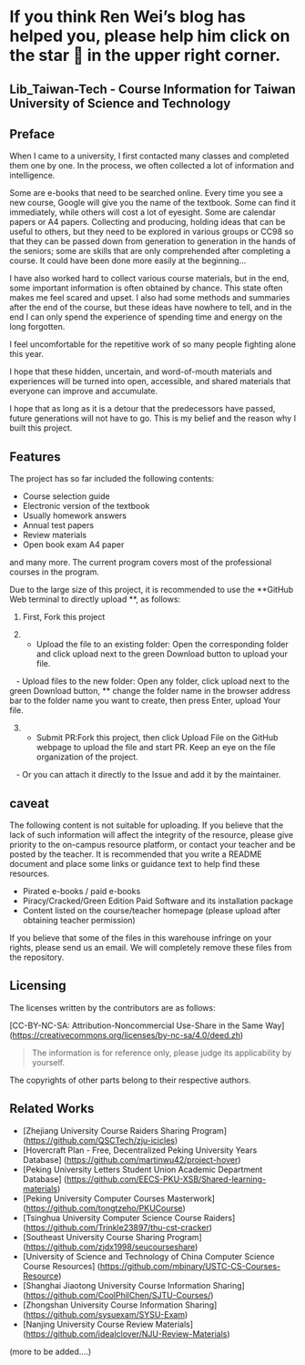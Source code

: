 # If you think Ren Wei’s blog has helped you, please help him click on the star 🌟 in the upper right corner.

## Lib_Taiwan-Tech - Course Information for Taiwan University of Science and Technology

## Preface

When I came to a university, I first contacted many classes and completed them one by one. In the process, we often collected a lot of information and intelligence.

Some are e-books that need to be searched online. Every time you see a new course, Google will give you the name of the textbook. Some can find it immediately, while others will cost a lot of eyesight. Some are calendar papers or A4 papers. Collecting and producing, holding ideas that can be useful to others, but they need to be explored in various groups or CC98 so that they can be passed down from generation to generation in the hands of the seniors; some are skills that are only comprehended after completing a course. It could have been done more easily at the beginning...

I have also worked hard to collect various course materials, but in the end, some important information is often obtained by chance. This state often makes me feel scared and upset. I also had some methods and summaries after the end of the course, but these ideas have nowhere to tell, and in the end I can only spend the experience of spending time and energy on the long forgotten.

I feel uncomfortable for the repetitive work of so many people fighting alone this year.

I hope that these hidden, uncertain, and word-of-mouth materials and experiences will be turned into open, accessible, and shared materials that everyone can improve and accumulate.

I hope that as long as it is a detour that the predecessors have passed, future generations will not have to go. This is my belief and the reason why I built this project.

## Features

The project has so far included the following contents:

- Course selection guide
- Electronic version of the textbook
- Usually homework answers
- Annual test papers
- Review materials
- Open book exam A4 paper

and many more. The current program covers most of the professional courses in the program.

Due to the large size of this project, it is recommended to use the **GitHub Web terminal to directly upload **, as follows:

1. First, Fork this project

2. - Upload the file to an existing folder: Open the corresponding folder and click upload next to the green Download button to upload your file.

   - Upload files to the new folder: Open any folder, click upload next to the green Download button, ** change the folder name in the browser address bar to the folder name you want to create, then press Enter, upload Your file.

3. - Submit PR:Fork this project, then click Upload File on the GitHub webpage to upload the file and start PR. Keep an eye on the file organization of the project.

   - Or you can attach it directly to the Issue and add it by the maintainer.

## caveat

The following content is not suitable for uploading. If you believe that the lack of such information will affect the integrity of the resource, please give priority to the on-campus resource platform, or contact your teacher and be posted by the teacher. It is recommended that you write a README document and place some links or guidance text to help find these resources.

- Pirated e-books / paid e-books
- Piracy/Cracked/Green Edition Paid Software and its installation package
- Content listed on the course/teacher homepage (please upload after obtaining teacher permission)

If you believe that some of the files in this warehouse infringe on your rights, please send us an email. We will completely remove these files from the repository.

## Licensing

The licenses written by the contributors are as follows:

[CC-BY-NC-SA: Attribution-Noncommercial Use-Share in the Same Way] (https://creativecommons.org/licenses/by-nc-sa/4.0/deed.zh)

> The information is for reference only, please judge its applicability by yourself.

The copyrights of other parts belong to their respective authors.

## Related Works

- [Zhejiang University Course Raiders Sharing Program] (https://github.com/QSCTech/zju-icicles)
- [Hovercraft Plan - Free, Decentralized Peking University Years Database] (https://github.com/martinwu42/project-hover)
- [Peking University Letters Student Union Academic Department Database] (https://github.com/EECS-PKU-XSB/Shared-learning-materials)
- [Peking University Computer Courses Masterwork] (https://github.com/tongtzeho/PKUCourse)
- [Tsinghua University Computer Science Course Raiders] (https://github.com/Trinkle23897/thu-cst-cracker)
- [Southeast University Course Sharing Program] (https://github.com/zjdx1998/seucourseshare)
- [University of Science and Technology of China Computer Science Course Resources] (https://github.com/mbinary/USTC-CS-Courses-Resource)
- [Shanghai Jiaotong University Course Information Sharing] (https://github.com/CoolPhilChen/SJTU-Courses/)
- [Zhongshan University Course Information Sharing] (https://github.com/sysuexam/SYSU-Exam)
- [Nanjing University Course Review Materials] (https://github.com/idealclover/NJU-Review-Materials)

(more to be added....)

